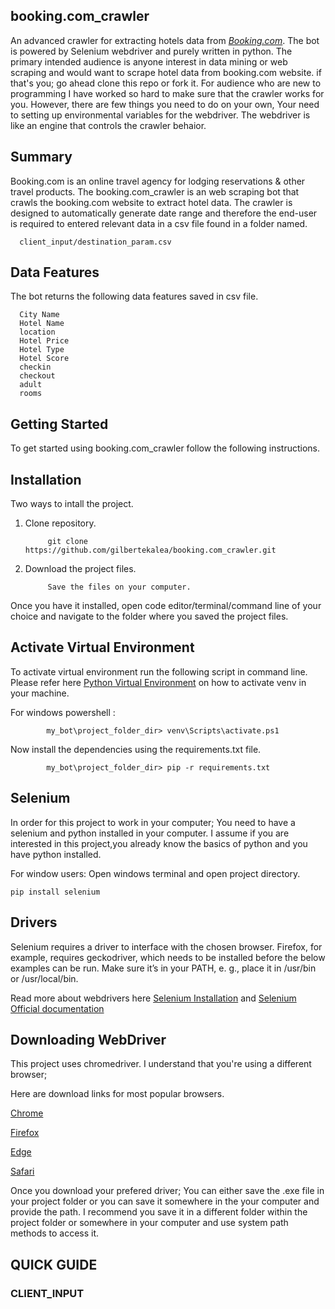 ## booking.com_crawler

An advanced crawler for extracting hotels data from *[Booking.com](https://www.booking.com/)*. The bot is powered by Selenium webdriver and purely written in python.
The primary intended audience is anyone interest in data mining or web scraping and would want to scrape hotel data from booking.com website. if that's you; go ahead clone this repo or fork it. For audience who are new to programming I have worked so hard to make sure that the crawler works for you. However, there are few things you need to do on your own, Your need to setting up environmental variables for the webdriver. The webdriver is like an engine that controls the crawler behaior.

## Summary
Booking.com is an online travel agency for lodging reservations & other travel products. The booking.com_crawler is an web scraping bot that crawls the booking.com website to extract hotel data. The crawler is designed to automatically generate date range and therefore the end-user is required to entered relevant data in a csv file found in a folder named. 

      client_input/destination_param.csv
## Data Features 

The bot returns the following data features saved in csv file.

      City Name 
      Hotel Name 
      location
      Hotel Price 
      Hotel Type
      Hotel Score
      checkin
      checkout
      adult
      rooms

## Getting Started

To get started using booking.com_crawler follow the following instructions.


## Installation

Two ways to intall the project. 

1. Clone repository.    

            git clone https://github.com/gilbertekalea/booking.com_crawler.git

2. Download the project files.

            Save the files on your computer. 

Once you have it installed, open code editor/terminal/command line of your choice and navigate to the folder where you saved the project files. 

## Activate Virtual Environment

To activate virtual environment run the following script in command line. Please refer here [Python Virtual Environment](https://docs.python.org/3/tutorial/venv.html) on how to activate venv in your machine.

For windows powershell : 

            my_bot\project_folder_dir> venv\Scripts\activate.ps1 

Now install the dependencies using the requirements.txt file.

            my_bot\project_folder_dir> pip -r requirements.txt

## Selenium

In order for this project to work in your computer; You need to have a selenium and python installed in your computer. 
I assume if you are interested in this project,you already know the basics of python and you have python installed. 

For window users: Open windows terminal and open project directory. 

    pip install selenium

## **Drivers**
Selenium requires a driver to interface with the chosen browser. Firefox, for example, requires geckodriver, which needs to be installed before the below examples can be run. Make sure it’s in your PATH, e. g., place it in /usr/bin or /usr/local/bin.

Read more about webdrivers here [Selenium Installation](https://pypi.org/project/selenium/) and [Selenium Official documentation](https://www.selenium.dev/documentation/webdriver/)


## **Downloading WebDriver**
This project uses chromedriver. I understand that you're using a different browser;

Here are download links for most popular browsers. 

[Chrome](https://chromedriver.chromium.org/downloads)

[Firefox](https://github.com/mozilla/geckodriver/releases)

[Edge](https://developer.microsoft.com/en-us/microsoft-edge/tools/webdriver/)

[Safari](https://webkit.org/blog/6900/webdriver-support-in-safari-10/)

Once you download your prefered driver; You can either save the .exe file in your project folder or you can save it somewhere in the your computer and provide the path. I recommend you save it in a different folder within the project folder or somewhere in your computer and use system path methods to access it. 

## QUICK GUIDE
### CLIENT_INPUT


